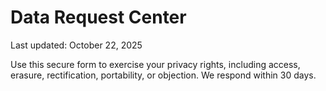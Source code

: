 # Data Request Center
Last updated: October 22, 2025

Use this secure form to exercise your privacy rights, including access, erasure, rectification, portability, or objection. We respond within 30 days.
